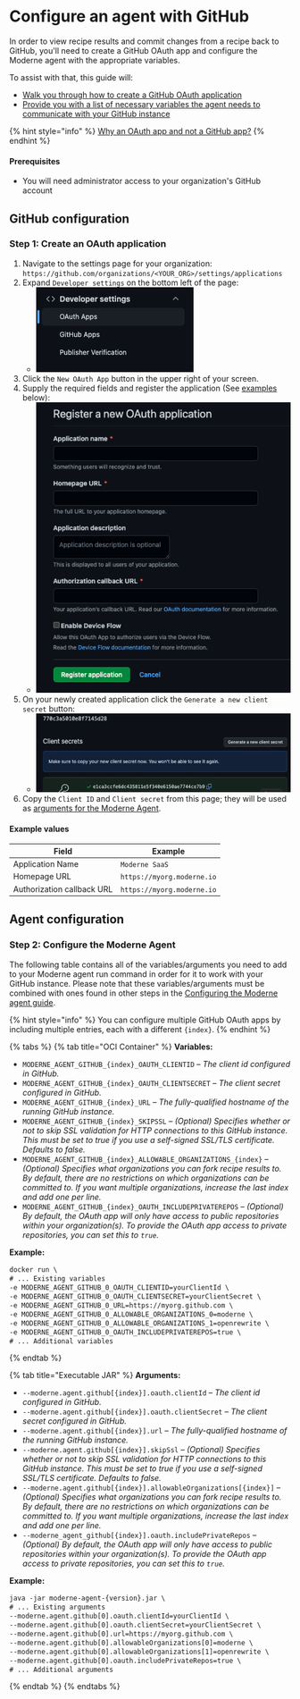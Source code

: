 # Configure an agent with GitHub

In order to view recipe results and commit changes from a recipe back to GitHub, you'll need to create a GitHub OAuth app and configure the Moderne agent with the appropriate variables.

To assist with that, this guide will:

* [Walk you through how to create a GitHub OAuth application](configure-an-agent-with-github.md#step-1-create-an-oauth-application)
* [Provide you with a list of necessary variables the agent needs to communicate with your GitHub instance](configure-an-agent-with-github.md#step-2-configure-the-moderne-agent)

{% hint style="info" %}
[Why an OAuth app and not a GitHub app?](../../references/github-permissions.md#github-oauth-applications-vs-github-applications)
{% endhint %}

#### Prerequisites

* You will need administrator access to your organization's GitHub account

## GitHub configuration

### Step 1: Create an OAuth application

1. Navigate to the settings page for your organization: `https://github.com/organizations/<YOUR_ORG>/settings/applications`
2. Expand `Developer settings` on the bottom left of the page:
   * ![](<../../.gitbook/assets/Screen Shot 2022-05-19 at 12.56.51 PM.png>)
3. Click the `New OAuth App` button in the upper right of your screen.
4. Supply the required fields and register the application (See [examples](configure-an-agent-with-github.md#example-values) below):
   * ![](<../../.gitbook/assets/Screen Shot 2022-05-19 at 1.01.11 PM.png>)
5. On your newly created application click the `Generate a new client secret` button:
   * ![](<../../.gitbook/assets/Screen Shot 2022-05-19 at 1.17.35 PM.png>)
6. Copy the `Client ID` and `Client secret` from this page; they will be used as [arguments for the Moderne Agent](configure-an-agent-with-github.md#step-2-configure-the-moderne-agent).

#### Example values

| Field                      | Example                    |
| -------------------------- | -------------------------- |
| Application Name           | `Moderne SaaS`             |
| Homepage URL               | `https://myorg.moderne.io` |
| Authorization callback URL | `https://myorg.moderne.io` |

## Agent configuration

### Step 2: Configure the Moderne Agent

The following table contains all of the variables/arguments you need to add to your Moderne agent run command in order for it to work with your GitHub instance. Please note that these variables/arguments must be combined with ones found in other steps in the [Configuring the Moderne agent guide](../agent-configuration.md).

{% hint style="info" %}
You can configure multiple GitHub OAuth apps by including multiple entries, each with a different `{index}`.
{% endhint %}

{% tabs %}
{% tab title="OCI Container" %}
**Variables:**

* `MODERNE_AGENT_GITHUB_{index}_OAUTH_CLIENTID` – _The client id configured in GitHub._
* `MODERNE_AGENT_GITHUB_{index}_OAUTH_CLIENTSECRET` – _The client secret configured in GitHub._
* `MODERNE_AGENT_GITHUB_{index}_URL` – _The fully-qualified hostname of the running GitHub instance._
* `MODERNE_AGENT_GITHUB_{index}_SKIPSSL` – _(Optional) Specifies whether or not to skip SSL validation for HTTP connections to this GitHub instance. This must be set to true if you use a self-signed SSL/TLS certificate. Defaults to false._
* `MODERNE_AGENT_GITHUB_{index}_ALLOWABLE_ORGANIZATIONS_{index}` – _(Optional) Specifies what organizations you can fork recipe results to. By default, there are no restrictions on which organizations can be committed to. If you want multiple organizations, increase the last index and add one per line._
* `MODERNE_AGENT_GITHUB_{index}_OAUTH_INCLUDEPRIVATEREPOS` – _(Optional) By default, the OAuth app will only have access to public repositories within your organization(s). To provide the OAuth app access to private repositories, you can set this to `true`._

**Example:**

```shell
docker run \
# ... Existing variables
-e MODERNE_AGENT_GITHUB_0_OAUTH_CLIENTID=yourClientId \
-e MODERNE_AGENT_GITHUB_0_OAUTH_CLIENTSECRET=yourClientSecret \
-e MODERNE_AGENT_GITHUB_0_URL=https://myorg.github.com \
-e MODERNE_AGENT_GITHUB_0_ALLOWABLE_ORGANIZATIONS_0=moderne \
-e MODERNE_AGENT_GITHUB_0_ALLOWABLE_ORGANIZATIONS_1=openrewrite \
-e MODERNE_AGENT_GITHUB_0_OAUTH_INCLUDEPRIVATEREPOS=true \
# ... Additional variables
```
{% endtab %}

{% tab title="Executable JAR" %}
**Arguments:**

* `--moderne.agent.github[{index}].oauth.clientId` – _The client id configured in GitHub._
* `--moderne.agent.github[{index}].oauth.clientSecret` – _The client secret configured in GitHub._
* `--moderne.agent.github[{index}].url` – _The fully-qualified hostname of the running GitHub instance._
* `--moderne.agent.github[{index}].skipSsl` – _(Optional) Specifies whether or not to skip SSL validation for HTTP connections to this GitHub instance. This must be set to true if you use a self-signed SSL/TLS certificate. Defaults to false._
* `--moderne.agent.github[{index}].allowableOrganizations[{index}]` – _(Optional) Specifies what organizations you can fork recipe results to. By default, there are no restrictions on which organizations can be committed to. If you want multiple organizations, increase the last index and add one per line._
* `--moderne_agent_github[{index}].oauth.includePrivateRepos` – _(Optional) By default, the OAuth app will only have access to public repositories within your organization(s). To provide the OAuth app access to private repositories, you can set this to `true`._

**Example:**

```shell
java -jar moderne-agent-{version}.jar \
# ... Existing arguments
--moderne.agent.github[0].oauth.clientId=yourClientId \
--moderne.agent.github[0].oauth.clientSecret=yourClientSecret \
--moderne.agent.github[0].url=https://myorg.github.com \
--moderne.agent.github[0].allowableOrganizations[0]=moderne \
--moderne.agent.github[0].allowableOrganizations[1]=openrewrite \
--moderne.agent.github[0].oauth.includePrivateRepos=true \
# ... Additional arguments
```
{% endtab %}
{% endtabs %}
